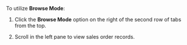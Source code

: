 To utilize **Browse Mode**: 

1. Click the **Browse Mode** option on the right of the second row of tabs from the top. 

2. Scroll in the left pane to view sales order records. 

